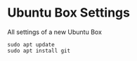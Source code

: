 # Ubuntu Box Settings

All settings of a new Ubuntu Box

```
sudo apt update
sudo apt install git
```
